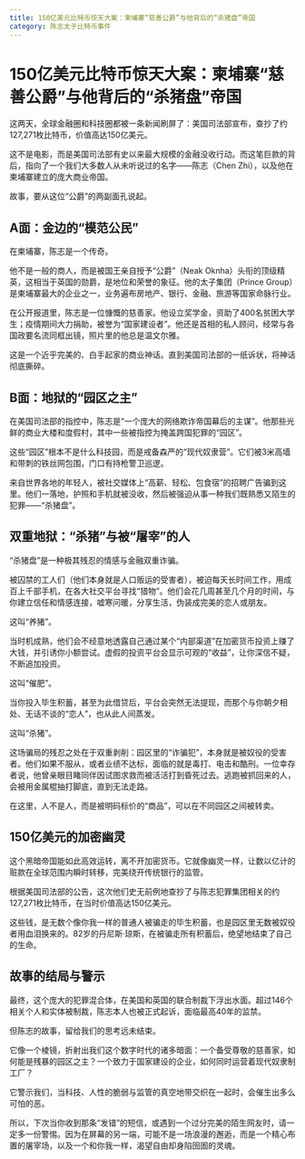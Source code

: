 ```yaml
---
title: 150亿美元比特币惊天大案：柬埔寨“慈善公爵”与他背后的“杀猪盘”帝国
category: 陈志太子比特币事件
---
```

# 150亿美元比特币惊天大案：柬埔寨“慈善公爵”与他背后的“杀猪盘”帝国

这两天，全球金融圈和科技圈都被一条新闻刷屏了：美国司法部宣布，查抄了约127,271枚比特币，价值高达150亿美元。

这不是电影，而是美国司法部有史以来最大规模的金融没收行动。而这笔巨款的背后，指向了一个我们大多数人从未听说过的名字——陈志（Chen Zhi），以及他在柬埔寨建立的庞大商业帝国。

故事，要从这位“公爵”的两副面孔说起。

## A面：金边的“模范公民”

在柬埔寨，陈志是一个传奇。

他不是一般的商人，而是被国王亲自授予“公爵”（Neak Oknha）头衔的顶级精英，这相当于英国的勋爵，是地位和荣誉的象征。他的太子集团（Prince Group）是柬埔寨最大的企业之一，业务遍布房地产、银行、金融、旅游等国家命脉行业。

在公开报道里，陈志是一位慷慨的慈善家。他设立奖学金，资助了400名贫困大学生；疫情期间大力捐助，被誉为“国家建设者”。他还是首相的私人顾问，经常与各国政要名流同框出镜，照片里的他总是温文尔雅。

这是一个近乎完美的、白手起家的商业神话。直到美国司法部的一纸诉状，将神话彻底撕碎。

## B面：地狱的“园区之主”

在美国司法部的指控中，陈志是“一个庞大的网络欺诈帝国幕后的主谋”。他那些光鲜的商业大楼和度假村，其中一些被指控为掩盖跨国犯罪的“园区”。

这些“园区”根本不是什么科技园，而是戒备森严的“现代奴隶营”。它们被3米高墙和带刺的铁丝网包围，门口有持枪警卫巡逻。

来自世界各地的年轻人，被社交媒体上“高薪、轻松、包食宿”的招聘广告骗到这里。他们一落地，护照和手机就被没收，然后被强迫从事一种我们既熟悉又陌生的犯罪——“杀猪盘”。

## 双重地狱：“杀猪”与被“屠宰”的人

“杀猪盘”是一种极其残忍的情感与金融双重诈骗。

被囚禁的工人们（他们本身就是人口贩运的受害者），被迫每天长时间工作，用成百上千部手机，在各大社交平台寻找“猎物”。他们会花几周甚至几个月的时间，与你建立信任和情感连接，嘘寒问暖，分享生活，伪装成完美的恋人或朋友。

这叫“养猪”。

当时机成熟，他们会不经意地透露自己通过某个“内部渠道”在加密货币投资上赚了大钱，并引诱你小额尝试。虚假的投资平台会显示可观的“收益”，让你深信不疑，不断追加投资。

这叫“催肥”。

当你投入毕生积蓄，甚至为此借贷后，平台会突然无法提现，而那个与你朝夕相处、无话不谈的“恋人”，也从此人间蒸发。

这叫“杀猪”。

这场骗局的残忍之处在于双重剥削：园区里的“诈骗犯”，本身就是被奴役的受害者。他们如果不服从，或者业绩不达标，面临的就是毒打、电击和酷刑。一位幸存者说，他曾亲眼目睹同伴因试图求救而被活活打到昏死过去。逃跑被抓回来的人，会被用金属棍抽打脚底，直到无法走路。

在这里，人不是人，而是被明码标价的“商品”，可以在不同园区之间被转卖。

## 150亿美元的加密幽灵

这个黑暗帝国能如此高效运转，离不开加密货币。它就像幽灵一样，让数以亿计的赃款在全球范围内瞬时转移，完美绕开传统银行的监管。

根据美国司法部的公告，这次他们史无前例地查抄了与陈志犯罪集团相关的约127,271枚比特币，在当时价值高达150亿美元。

这些钱，是无数个像你我一样的普通人被骗走的毕生积蓄，也是园区里无数被奴役者用血泪换来的。82岁的丹尼斯·琼斯，在被骗走所有积蓄后，绝望地结束了自己的生命。

## 故事的结局与警示

最终，这个庞大的犯罪混合体，在美国和英国的联合制裁下浮出水面。超过146个相关个人和实体被制裁，陈志本人也被正式起诉，面临最高40年的监禁。

但陈志的故事，留给我们的思考远未结束。

它像一个棱镜，折射出我们这个数字时代的诸多暗面：一个备受尊敬的慈善家，如何能是残暴的园区之主？一个致力于国家建设的企业，如何同时运营着现代奴隶制工厂？

它警示我们，当科技、人性的脆弱与监管的真空地带交织在一起时，会催生出多么可怕的恶。

所以，下次当你收到那条“发错”的短信，或遇到一个过分完美的陌生网友时，请一定多一份警惕。因为在屏幕的另一端，可能不是一场浪漫的邂逅，而是一个精心布置的屠宰场，以及一个和你我一样，渴望自由却身陷囹圄的灵魂。
